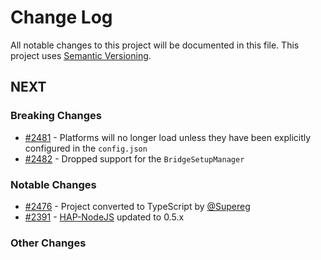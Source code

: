 # Change Log

All notable changes to this project will be documented in this file. This project uses [Semantic Versioning](https://semver.org/).

## NEXT

### Breaking Changes

* [#2481](https://github.com/homebridge/homebridge/pull/2481) - Platforms will no longer load unless they have been explicitly configured in the `config.json`
* [#2482](https://github.com/homebridge/homebridge/pull/2482) - Dropped support for the `BridgeSetupManager`

### Notable Changes

* [#2476](https://github.com/homebridge/homebridge/pull/2476) - Project converted to TypeScript by [@Supereg](https://github.com/Supereg)
* [#2391](https://github.com/homebridge/homebridge/pull/2391) - [HAP-NodeJS](https://github.com/homebridge/HAP-NodeJS) updated to 0.5.x

### Other Changes

